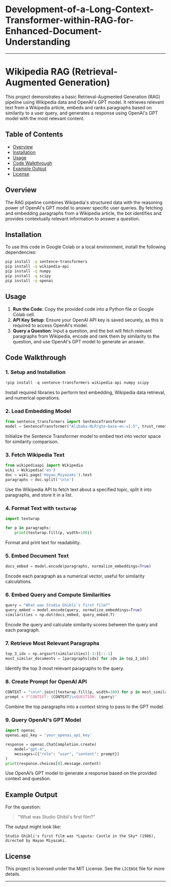 # Development-of-a-Long-Context-Transformer-within-RAG-for-Enhanced-Document-Understanding
---

# Wikipedia RAG (Retrieval-Augmented Generation)

This project demonstrates a basic Retrieval-Augmented Generation (RAG) pipeline using Wikipedia data and OpenAI's GPT model. It retrieves relevant text from a Wikipedia article, embeds and ranks paragraphs based on similarity to a user query, and generates a response using OpenAI's GPT model with the most relevant content.

## Table of Contents
- [Overview](#overview)
- [Installation](#installation)
- [Usage](#usage)
- [Code Walkthrough](#code-walkthrough)
- [Example Output](#example-output)
- [License](#license)

## Overview
The RAG pipeline combines Wikipedia's structured data with the reasoning power of OpenAI's GPT model to answer specific user queries. By fetching and embedding paragraphs from a Wikipedia article, the bot identifies and provides contextually relevant information to answer a question.

## Installation

To use this code in Google Colab or a local environment, install the following dependencies:
```bash
pip install -q sentence-transformers
pip install -q wikipedia-api
pip install -q numpy
pip install -q scipy
pip install -q openai
```

## Usage
1. **Run the Code**: Copy the provided code into a Python file or Google Colab cell.
2. **API Key Setup**: Ensure your OpenAI API key is saved securely, as this is required to access OpenAI's model.
3. **Query a Question**: Input a question, and the bot will fetch relevant paragraphs from Wikipedia, encode and rank them by similarity to the question, and use OpenAI's GPT model to generate an answer.

## Code Walkthrough

### 1. Setup and Installation
```python
!pip install -q sentence-transformers wikipedia-api numpy scipy
```
Install required libraries to perform text embedding, Wikipedia data retrieval, and numerical operations.

### 2. Load Embedding Model
```python
from sentence_transformers import SentenceTransformer
model = SentenceTransformer("Alibaba-NLP/gte-base-en-v1.5", trust_remote_code=True)
```
Initialize the Sentence Transformer model to embed text into vector space for similarity comparison.

### 3. Fetch Wikipedia Text
```python
from wikipediaapi import Wikipedia
wiki = Wikipedia('en')
doc = wiki.page('Hayao_Miyazaki').text
paragraphs = doc.split('\n\n')
```
Use the Wikipedia API to fetch text about a specified topic, split it into paragraphs, and store it in a list.

### 4. Format Text with `textwrap`
```python
import textwrap

for p in paragraphs:
    print(textwrap.fill(p, width=100))
```
Format and print text for readability.

### 5. Embed Document Text
```python
docs_embed = model.encode(paragraphs, normalize_embeddings=True)
```
Encode each paragraph as a numerical vector, useful for similarity calculations.

### 6. Embed Query and Compute Similarities
```python
query = "What was Studio Ghibli's first film?"
query_embed = model.encode(query, normalize_embeddings=True)
similarities = np.dot(docs_embed, query_embed.T)
```
Encode the query and calculate similarity scores between the query and each paragraph.

### 7. Retrieve Most Relevant Paragraphs
```python
top_3_idx = np.argsort(similarities)[-3:][::-1]
most_similar_documents = [paragraphs[idx] for idx in top_3_idx]
```
Identify the top 3 most relevant paragraphs to the query.

### 8. Create Prompt for OpenAI API
```python
CONTEXT = "\n\n".join([textwrap.fill(p, width=100) for p in most_similar_documents])
prompt = f"CONTEXT: {CONTEXT}\nQUESTION: {query}"
```
Combine the top paragraphs into a context string to pass to the GPT model.

### 9. Query OpenAI's GPT Model
```python
import openai
openai.api_key = 'your_openai_api_key'

response = openai.ChatCompletion.create(
    model="gpt-4",
    messages=[{"role": "user", "content": prompt}]
)
print(response.choices[0].message.content)
```
Use OpenAI’s GPT model to generate a response based on the provided context and question.

## Example Output
For the question:
> "What was Studio Ghibli's first film?"

The output might look like:
```
Studio Ghibli's first film was *Laputa: Castle in the Sky* (1986), directed by Hayao Miyazaki.
```

## License
This project is licensed under the MIT License. See the `LICENSE` file for more details.

---
